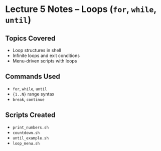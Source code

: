 # Lecture 5 Notes – Loops (`for`, `while`, `until`)

## Topics Covered
- Loop structures in shell
- Infinite loops and exit conditions
- Menu-driven scripts with loops

## Commands Used
- `for`, `while`, `until`
- `{1..N}` range syntax
- `break`, `continue`

## Scripts Created
- `print_numbers.sh`
- `countdown.sh`
- `until_example.sh`
- `loop_menu.sh`

